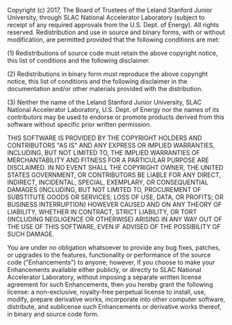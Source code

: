 
Copyright (c) 2017, The Board of Trustees of the Leland Stanford Junior 
University, through SLAC National Accelerator Laboratory (subject to receipt 
of any required approvals from the U.S. Dept. of Energy). All rights reserved. 
Redistribution and use in source and binary forms, with or without 
modification, are permitted provided that the following conditions are met:
 
(1) Redistributions of source code must retain the above copyright notice, 
    this list of conditions and the following disclaimer. 

(2) Redistributions in binary form must reproduce the above copyright notice, 
    this list of conditions and the following disclaimer in the documentation 
    and/or other materials provided with the distribution. 

(3) Neither the name of the Leland Stanford Junior University, SLAC National 
    Accelerator Laboratory, U.S. Dept. of Energy nor the names of its 
    contributors may be used to endorse or promote products derived from this 
    software without specific prior written permission. 

THIS SOFTWARE IS PROVIDED BY THE COPYRIGHT HOLDERS AND CONTRIBUTORS "AS IS" AND 
ANY EXPRESS OR IMPLIED WARRANTIES, INCLUDING, BUT NOT LIMITED TO, THE IMPLIED 
WARRANTIES OF MERCHANTABILITY AND FITNESS FOR A PARTICULAR PURPOSE ARE 
DISCLAIMED. IN NO EVENT SHALL THE COPYRIGHT OWNER, THE UNITED STATES GOVERNMENT, 
OR CONTRIBUTORS BE LIABLE FOR ANY DIRECT, INDIRECT, INCIDENTAL, SPECIAL, 
EXEMPLARY, OR CONSEQUENTIAL DAMAGES (INCLUDING, BUT NOT LIMITED TO, PROCUREMENT 
OF SUBSTITUTE GOODS OR SERVICES; LOSS OF USE, DATA, OR PROFITS; OR BUSINESS 
INTERRUPTION) HOWEVER CAUSED AND ON ANY THEORY OF LIABILITY, WHETHER IN 
CONTRACT, STRICT LIABILITY, OR TORT (INCLUDING NEGLIGENCE OR OTHERWISE) ARISING 
IN ANY WAY OUT OF THE USE OF THIS SOFTWARE, EVEN IF ADVISED OF THE POSSIBILITY 
OF SUCH DAMAGE.

You are under no obligation whatsoever to provide any bug fixes, patches, or 
upgrades to the features, functionality or performance of the source code 
("Enhancements") to anyone; however, if you choose to make your Enhancements 
available either publicly, or directly to SLAC National Accelerator Laboratory, 
without imposing a separate written license agreement for such Enhancements, 
then you hereby grant the following license: a non-exclusive, royalty-free 
perpetual license to install, use, modify, prepare derivative works, incorporate
into other computer software, distribute, and sublicense such Enhancements or 
derivative works thereof, in binary and source code form.
